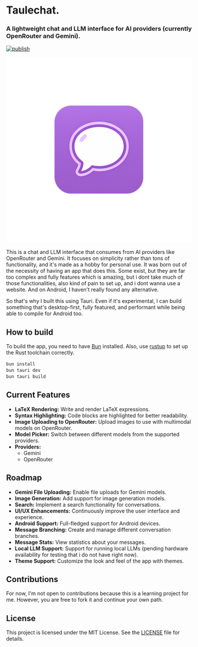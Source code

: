 # Taulechat.

### A lightweight chat and LLM interface for AI providers (currently OpenRouter and Gemini).
[![publish](https://github.com/aaleccoder/taulechat/actions/workflows/publish.yml/badge.svg)](https://github.com/aaleccoder/taulechat/actions/workflows/publish.yml)

![Taulechat Banner](src-tauri/icons/icon.png)

This is a chat and LLM interface that consumes from AI providers like OpenRouter and Gemini. It focuses on simplicity rather than tons of functionality, and it's made as a hobby for personal use. It was born out of the necessity of having an app that does this. Some exist, but they are far too complex and fully features which is amazing, but i dont take much of those functionalities, also kind of pain to set up, and i dont wanna use a website. And on Android, I haven't really found any alternative.

So that's why I built this using Tauri. Even if it's experimental, I can build something that's desktop-first, fully featured, and performant while being able to compile for Android too.

## How to build

To build the app, you need to have [Bun](https://bun.sh/) installed. Also, use [rustup](https://rustup.rs/) to set up the Rust toolchain correctly.

```bash
bun install
bun tauri dev
bun tauri build
```

## Current Features

*   **LaTeX Rendering:** Write and render LaTeX expressions.
*   **Syntax Highlighting:** Code blocks are highlighted for better readability.
*   **Image Uploading to OpenRouter:** Upload images to use with multimodal models on OpenRouter.
*   **Model Picker:** Switch between different models from the supported providers.
*   **Providers:**
    *   Gemini
    *   OpenRouter

## Roadmap

*   **Gemini File Uploading:** Enable file uploads for Gemini models.
*   **Image Generation:** Add support for image generation models.
*   **Search:** Implement a search functionality for conversations.
*   **UI/UX Enhancements:** Continuously improve the user interface and experience.
*   **Android Support:** Full-fledged support for Android devices.
*   **Message Branching:** Create and manage different conversation branches.
*   **Message Stats:** View statistics about your messages.
*   **Local LLM Support:** Support for running local LLMs (pending hardware availability for testing that i do not have right now).
*   **Theme Support:** Customize the look and feel of the app with themes.

## Contributions

For now, I'm not open to contributions because this is a learning project for me. However, you are free to fork it and continue your own path.

## License

This project is licensed under the MIT License. See the [LICENSE](LICENSE) file for details.
